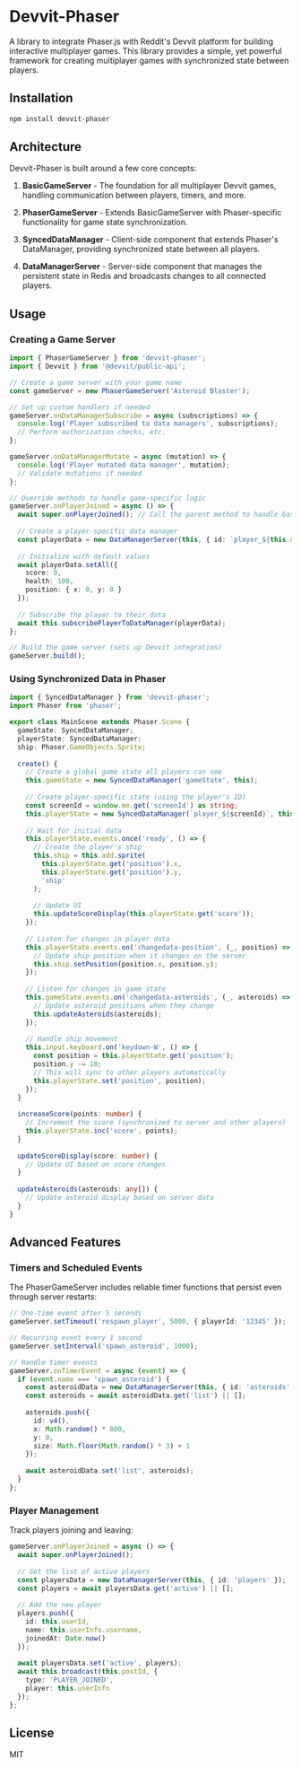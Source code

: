 # Devvit-Phaser

A library to integrate Phaser.js with Reddit's Devvit platform for building interactive multiplayer games. This library provides a simple, yet powerful framework for creating multiplayer games with synchronized state between players.

## Installation

```bash
npm install devvit-phaser
```

## Architecture

Devvit-Phaser is built around a few core concepts:

1. **BasicGameServer** - The foundation for all multiplayer Devvit games, handling communication between players, timers, and more.

2. **PhaserGameServer** - Extends BasicGameServer with Phaser-specific functionality for game state synchronization.

3. **SyncedDataManager** - Client-side component that extends Phaser's DataManager, providing synchronized state between all players.

4. **DataManagerServer** - Server-side component that manages the persistent state in Redis and broadcasts changes to all connected players.

## Usage

### Creating a Game Server

```typescript
import { PhaserGameServer } from 'devvit-phaser';
import { Devvit } from '@devvit/public-api';

// Create a game server with your game name
const gameServer = new PhaserGameServer('Asteroid Blaster');

// Set up custom handlers if needed
gameServer.onDataManagerSubscribe = async (subscriptions) => {
  console.log('Player subscribed to data managers', subscriptions);
  // Perform authorization checks, etc.
};

gameServer.onDataManagerMutate = async (mutation) => {
  console.log('Player mutated data manager', mutation);
  // Validate mutations if needed
};

// Override methods to handle game-specific logic
gameServer.onPlayerJoined = async () => {
  await super.onPlayerJoined(); // Call the parent method to handle basic setup
  
  // Create a player-specific data manager
  const playerData = new DataManagerServer(this, { id: `player_${this.userId}` });
  
  // Initialize with default values
  await playerData.setAll({
    score: 0,
    health: 100,
    position: { x: 0, y: 0 }
  });
  
  // Subscribe the player to their data
  await this.subscribePlayerToDataManager(playerData);
};

// Build the game server (sets up Devvit integration)
gameServer.build();
```

### Using Synchronized Data in Phaser

```typescript
import { SyncedDataManager } from 'devvit-phaser';
import Phaser from 'phaser';

export class MainScene extends Phaser.Scene {
  gameState: SyncedDataManager;
  playerState: SyncedDataManager;
  ship: Phaser.GameObjects.Sprite;
  
  create() {
    // Create a global game state all players can see
    this.gameState = new SyncedDataManager('gameState', this);
    
    // Create player-specific state (using the player's ID)
    const screenId = window.me.get('screenId') as string;
    this.playerState = new SyncedDataManager(`player_${screenId}`, this);
    
    // Wait for initial data
    this.playerState.events.once('ready', () => {
      // Create the player's ship
      this.ship = this.add.sprite(
        this.playerState.get('position').x, 
        this.playerState.get('position').y, 
        'ship'
      );
      
      // Update UI
      this.updateScoreDisplay(this.playerState.get('score'));
    });
    
    // Listen for changes in player data
    this.playerState.events.on('changedata-position', (_, position) => {
      // Update ship position when it changes on the server
      this.ship.setPosition(position.x, position.y);
    });
    
    // Listen for changes in game state
    this.gameState.events.on('changedata-asteroids', (_, asteroids) => {
      // Update asteroid positions when they change
      this.updateAsteroids(asteroids);
    });
    
    // Handle ship movement
    this.input.keyboard.on('keydown-W', () => {
      const position = this.playerState.get('position');
      position.y -= 10;
      // This will sync to other players automatically
      this.playerState.set('position', position);
    });
  }
  
  increaseScore(points: number) {
    // Increment the score (synchronized to server and other players)
    this.playerState.inc('score', points);
  }
  
  updateScoreDisplay(score: number) {
    // Update UI based on score changes
  }
  
  updateAsteroids(asteroids: any[]) {
    // Update asteroid display based on server data
  }
}
```

## Advanced Features

### Timers and Scheduled Events

The PhaserGameServer includes reliable timer functions that persist even through server restarts:

```typescript
// One-time event after 5 seconds
gameServer.setTimeout('respawn_player', 5000, { playerId: '12345' });

// Recurring event every 1 second
gameServer.setInterval('spawn_asteroid', 1000);

// Handle timer events
gameServer.onTimerEvent = async (event) => {
  if (event.name === 'spawn_asteroid') {
    const asteroidData = new DataManagerServer(this, { id: 'asteroids' });
    const asteroids = await asteroidData.get('list') || [];
    
    asteroids.push({
      id: v4(),
      x: Math.random() * 800,
      y: 0,
      size: Math.floor(Math.random() * 3) + 1
    });
    
    await asteroidData.set('list', asteroids);
  }
};
```

### Player Management

Track players joining and leaving:

```typescript
gameServer.onPlayerJoined = async () => {
  await super.onPlayerJoined();
  
  // Get the list of active players
  const playersData = new DataManagerServer(this, { id: 'players' });
  const players = await playersData.get('active') || [];
  
  // Add the new player
  players.push({
    id: this.userId,
    name: this.userInfo.username,
    joinedAt: Date.now()
  });
  
  await playersData.set('active', players);
  await this.broadcast(this.postId, { 
    type: 'PLAYER_JOINED', 
    player: this.userInfo 
  });
};
```

## License

MIT